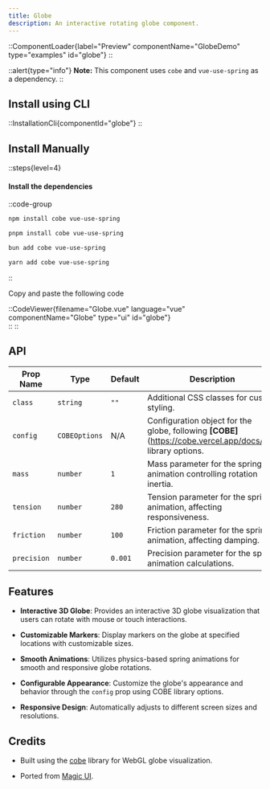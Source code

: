```yaml
---
title: Globe
description: An interactive rotating globe component.
---
```


::ComponentLoader{label="Preview" componentName="GlobeDemo" type="examples" id="globe"}
::

::alert{type="info"}
**Note:** This component uses `cobe` and `vue-use-spring` as a dependency.
::

## Install using CLI

::InstallationCli{componentId="globe"}
::

## Install Manually

::steps{level=4}

#### Install the dependencies

::code-group

```bash [npm]
npm install cobe vue-use-spring
```

```bash [pnpm]
pnpm install cobe vue-use-spring
```

```bash [bun]
bun add cobe vue-use-spring
```

```bash [yarn]
yarn add cobe vue-use-spring
```

::

Copy and paste the following code

::CodeViewer{filename="Globe.vue" language="vue" componentName="Globe" type="ui" id="globe"}  
::
::

## API

| Prop Name   | Type          | Default | Description                                                                                                 |
| ----------- | ------------- | ------- | ----------------------------------------------------------------------------------------------------------- |
| `class`     | `string`      | `""`    | Additional CSS classes for custom styling.                                                                  |
| `config`    | `COBEOptions` | N/A     | Configuration object for the globe, following **[COBE]**(https://cobe.vercel.app/docs/api) library options. |
| `mass`      | `number`      | `1`     | Mass parameter for the spring animation controlling rotation inertia.                                       |
| `tension`   | `number`      | `280`   | Tension parameter for the spring animation, affecting responsiveness.                                       |
| `friction`  | `number`      | `100`   | Friction parameter for the spring animation, affecting damping.                                             |
| `precision` | `number`      | `0.001` | Precision parameter for the spring animation calculations.                                                  |

## Features

- **Interactive 3D Globe**: Provides an interactive 3D globe visualization that users can rotate with mouse or touch interactions.

- **Customizable Markers**: Display markers on the globe at specified locations with customizable sizes.

- **Smooth Animations**: Utilizes physics-based spring animations for smooth and responsive globe rotations.

- **Configurable Appearance**: Customize the globe's appearance and behavior through the `config` prop using COBE library options.

- **Responsive Design**: Automatically adjusts to different screen sizes and resolutions.

## Credits

- Built using the [cobe](https://github.com/shuding/cobe) library for WebGL globe visualization.

- Ported from [Magic UI](https://magicui.design/docs/components/globe).
